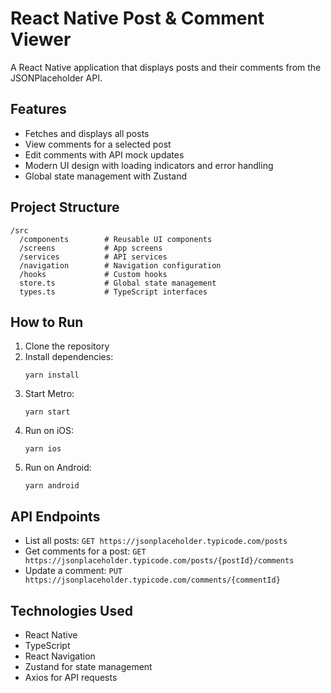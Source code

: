 # React Native Post & Comment Viewer

A React Native application that displays posts and their comments from the JSONPlaceholder API.

## Features

- Fetches and displays all posts
- View comments for a selected post
- Edit comments with API mock updates
- Modern UI design with loading indicators and error handling
- Global state management with Zustand

## Project Structure

```
/src
  /components        # Reusable UI components
  /screens           # App screens
  /services          # API services
  /navigation        # Navigation configuration
  /hooks             # Custom hooks
  store.ts           # Global state management
  types.ts           # TypeScript interfaces
```

## How to Run

1. Clone the repository
2. Install dependencies:
   ```
   yarn install
   ```
3. Start Metro:
   ```
   yarn start
   ```
4. Run on iOS:
   ```
   yarn ios
   ```
5. Run on Android:
   ```
   yarn android
   ```

## API Endpoints

- List all posts: `GET https://jsonplaceholder.typicode.com/posts`
- Get comments for a post: `GET https://jsonplaceholder.typicode.com/posts/{postId}/comments`
- Update a comment: `PUT https://jsonplaceholder.typicode.com/comments/{commentId}`

## Technologies Used

- React Native
- TypeScript
- React Navigation
- Zustand for state management
- Axios for API requests
